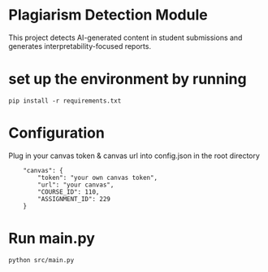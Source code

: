 # Plagiarism Detection Module

This project detects AI-generated content in student submissions and generates interpretability-focused reports.

# set up the environment by running

`pip install -r requirements.txt`

# Configuration

Plug in your canvas token & canvas url into config.json in the root directory
```  
    "canvas": {  
        "token": "your own canvas token",  
        "url": "your canvas",  
        "COURSE_ID": 110,  
        "ASSIGNMENT_ID": 229   
    }  
```

# Run main.py

`python src/main.py`
